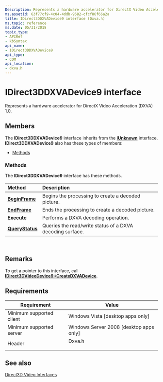 ```yaml
---
Description: Represents a hardware accelerator for DirectX Video Acceleration (DXVA) 1.0.
ms.assetid: 63f77cf9-4c04-4ddb-9582-cfcf86f66a2a
title: IDirect3DDXVADevice9 interface (Dxva.h)
ms.topic: reference
ms.date: 05/31/2018
topic_type: 
- APIRef
- kbSyntax
api_name: 
- IDirect3DDXVADevice9
api_type: 
- COM
api_location: 
- dxva.h
---
```


# IDirect3DDXVADevice9 interface

Represents a hardware accelerator for DirectX Video Acceleration (DXVA) 1.0.

## Members

The **IDirect3DDXVADevice9** interface inherits from the [**IUnknown**](/windows/win32/api/unknwn/nn-unknwn-iunknown) interface. **IDirect3DDXVADevice9** also has these types of members:

-   [Methods](#methods)

### Methods

The **IDirect3DDXVADevice9** interface has these methods.



| Method                                                  | Description                                                           |
|:--------------------------------------------------------|:----------------------------------------------------------------------|
| [**BeginFrame**](idirect3ddxvadevice9-beginframe.md)   | Begins the processing to create a decoded picture.<br/>         |
| [**EndFrame**](idirect3ddxvadevice9-endframe.md)       | Ends the processing to create a decoded picture.<br/>           |
| [**Execute**](idirect3ddxvadevice9-execute.md)         | Performs a DXVA decoding operation. <br/>                       |
| [**QueryStatus**](idirect3ddxvadevice9-querystatus.md) | Queries the read/write status of a DXVA decoding surface. <br/> |



 

## Remarks

To get a pointer to this interface, call [**IDirect3DVideoDevice9::CreateDXVADevice**](idirect3dvideodevice9-createdxvadevice.md).

## Requirements



| Requirement | Value |
|-------------------------------------|-----------------------------------------------------------------------------------|
| Minimum supported client<br/> | Windows Vista \[desktop apps only\]<br/>                                    |
| Minimum supported server<br/> | Windows Server 2008 \[desktop apps only\]<br/>                              |
| Header<br/>                   | <dl> <dt>Dxva.h</dt> </dl> |



## See also

<dl> <dt>

[Direct3D Video Interfaces](direct3d-video-interfaces.md)
</dt> </dl>

 

 
